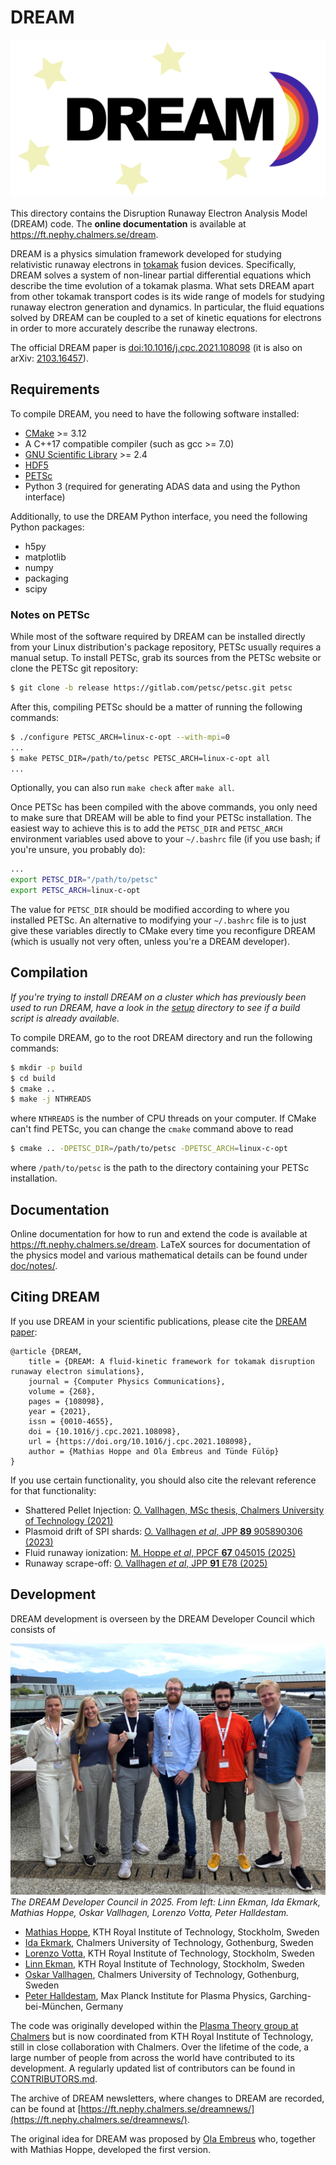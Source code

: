 # DREAM

![The DREAM logo](https://raw.githubusercontent.com/chalmersplasmatheory/DREAM/refs/heads/master/media/logo1.png "The DREAM logo")

This directory contains the Disruption Runaway Electron Analysis Model (DREAM)
code. The **online documentation** is available at https://ft.nephy.chalmers.se/dream.

DREAM is a physics simulation framework developed for studying relativistic
runaway electrons in [tokamak](https://en.wikipedia.org/wiki/Tokamak) fusion
devices. Specifically, DREAM solves a system of non-linear partial differential
equations which describe the time evolution of a tokamak plasma. What sets DREAM
apart from other tokamak transport codes is its wide range of models for
studying runaway electron generation and dynamics. In particular, the fluid
equations solved by DREAM can be coupled to a set of kinetic equations for
electrons in order to more accurately describe the runaway electrons.

The official DREAM paper is
[doi:10.1016/j.cpc.2021.108098](https://doi.org/10.1016/j.cpc.2021.108098)
(it is also on arXiv: [2103.16457](https://arxiv.org/abs/2103.16457)).

## Requirements
To compile DREAM, you need to have the following software installed:

- [CMake](https://cmake.org/) >= 3.12
- A C++17 compatible compiler (such as gcc >= 7.0)
- [GNU Scientific Library](https://www.gnu.org/software/gsl/) >= 2.4
- [HDF5](https://www.hdfgroup.org/)
- [PETSc](https://www.mcs.anl.gov/petsc)
- Python 3 (required for generating ADAS data and using the Python interface)

Additionally, to use the DREAM Python interface, you need the following
Python packages:

- h5py
- matplotlib
- numpy
- packaging
- scipy

### Notes on PETSc
While most of the software required by DREAM can be installed directly from
your Linux distribution's package repository, PETSc usually requires a manual
setup. To install PETSc, grab its sources from the PETSc website or clone the
PETSc git repository:
```bash
$ git clone -b release https://gitlab.com/petsc/petsc.git petsc
```
After this, compiling PETSc should be a matter of running the following
commands:
```bash
$ ./configure PETSC_ARCH=linux-c-opt --with-mpi=0
...
$ make PETSC_DIR=/path/to/petsc PETSC_ARCH=linux-c-opt all
...
```
Optionally, you can also run ``make check`` after ``make all``.

Once PETSc has been compiled with the above commands, you only need to make sure
that DREAM will be able to find your PETSc installation. The easiest way to
achieve this is to add the ``PETSC_DIR`` and ``PETSC_ARCH`` environment
variables used above to your ``~/.bashrc`` file (if you use bash; if you're
unsure, you probably do):
```bash
...
export PETSC_DIR="/path/to/petsc"
export PETSC_ARCH=linux-c-opt
```
The value for ``PETSC_DIR`` should be modified according to where you installed
PETSc. An alternative to modifying your ``~/.bashrc`` file is to just give these
variables directly to CMake every time you reconfigure DREAM (which is usually
not very often, unless you're a DREAM developer).

## Compilation
*If you're trying to install DREAM on a cluster which has previously been used
to run DREAM, have a look in the
[setup](https://github.com/chalmersplasmatheory/DREAM/tree/master/setup)
directory to see if a build script is already available.*

To compile DREAM, go to the root DREAM directory and run the following commands:
```bash
$ mkdir -p build
$ cd build
$ cmake ..
$ make -j NTHREADS
```
where ``NTHREADS`` is the number of CPU threads on your computer. If CMake can't
find PETSc, you can change the ``cmake`` command above to read
```bash
$ cmake .. -DPETSC_DIR=/path/to/petsc -DPETSC_ARCH=linux-c-opt
```
where ``/path/to/petsc`` is the path to the directory containing your PETSc
installation.

## Documentation
Online documentation for how to run and extend the code is available at
https://ft.nephy.chalmers.se/dream. LaTeX sources for documentation of the
physics model and various mathematical details can be found under
[doc/notes/](https://github.com/chalmersplasmatheory/DREAM/tree/master/doc/notes).

## Citing DREAM
If you use DREAM in your scientific publications, please cite the
[DREAM paper](https://doi.org/10.1016/j.cpc.2021.108098):
```
@article {DREAM,
    title = {DREAM: A fluid-kinetic framework for tokamak disruption runaway electron simulations},
    journal = {Computer Physics Communications},
    volume = {268},
    pages = {108098},
    year = {2021},
    issn = {0010-4655},
    doi = {10.1016/j.cpc.2021.108098},
    url = {https://doi.org/10.1016/j.cpc.2021.108098},
    author = {Mathias Hoppe and Ola Embreus and Tünde Fülöp}
}
```
If you use certain functionality, you should also cite the relevant reference
for that functionality:

- Shattered Pellet Injection: [O. Vallhagen, MSc thesis, Chalmers University of Technology (2021)](https://hdl.handle.net/20.500.12380/302296)
- Plasmoid drift of SPI shards: [O. Vallhagen *et al*, JPP **89** 905890306 (2023)](https://doi.org/10.1017/S0022377823000466)
- Fluid runaway ionization: [M. Hoppe *et al*, PPCF **67** 045015 (2025)](https://doi.org/10.1088/1361-6587/adbcd5)
- Runaway scrape-off: [O. Vallhagen *et al*, JPP **91** E78 (2025)](https://doi.org/10.1017/s0022377825000327)

## Development
DREAM development is overseen by the DREAM Developer Council which consists of

![The DREAM Developer Council 2025](https://raw.githubusercontent.com/chalmersplasmatheory/DREAM/refs/heads/master/media/DDC/Council-2025.jpg "The DREAM Developer Council in 2025")
*The DREAM Developer Council in 2025. From left: Linn Ekman, Ida Ekmark, Mathias Hoppe, Oskar Vallhagen, Lorenzo Votta, Peter Halldestam.*

- [Mathias Hoppe](https://www.kth.se/profile/mhop?l=en), KTH Royal Institute of Technology, Stockholm, Sweden
- [Ida Ekmark](https://ft.nephy.chalmers.se/?p=people&id=61), Chalmers University of Technology, Gothenburg, Sweden
- [Lorenzo Votta](https://www.kth.se/profile/votta?l=en), KTH Royal Institute of Technology, Stockholm, Sweden
- [Linn Ekman](https://www.kth.se/profile/linnekm?l=en), KTH Royal Institute of Technology, Stockholm, Sweden
- [Oskar Vallhagen](https://ft.nephy.chalmers.se/?p=people&id=16), Chalmers University of Technology, Gothenburg, Sweden
- [Peter Halldestam](https://www.ipp.mpg.de/person/140267/5497846), Max Planck Institute for Plasma Physics, Garching-bei-München, Germany

The code was originally developed within the
[Plasma Theory group at Chalmers](https://ft.nephy.chalmers.se/) but is now
coordinated from KTH Royal Institute of Technology, still in close collaboration
with Chalmers. Over the lifetime of the code, a large number of people from
across the world have contributed to its development. A regularly updated list
of contributors can be found in
[CONTRIBUTORS.md](https://github.com/chalmersplasmatheory/DREAM/blob/master/CONTRIBUTORS.md).

The archive of DREAM newsletters, where changes to DREAM are recorded, can be
found at [https://ft.nephy.chalmers.se/dreamnews/](https://ft.nephy.chalmers.se/dreamnews/).

The original idea for DREAM was proposed by
[Ola Embreus](https://github.com/Embreus) who, together with Mathias Hoppe,
developed the first version.
